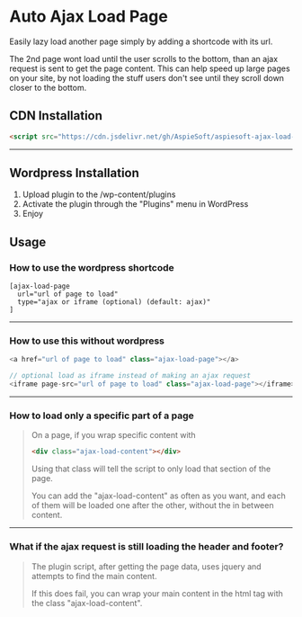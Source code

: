 # Auto Ajax Load Page

Easily lazy load another page simply by adding a shortcode with its url.

The 2nd page wont load until the user scrolls to the bottom, than an ajax request is sent to get the page content.
This can help speed up large pages on your site, by not loading the stuff users don't see until they scroll down closer to the bottom.

## CDN Installation

```html
<script src="https://cdn.jsdelivr.net/gh/AspieSoft/aspiesoft-ajax-load-page@1.0.1/cdn/ajax-load-page.js"></script>
```

---

## Wordpress Installation

1. Upload plugin to the /wp-content/plugins
2. Activate the plugin through the "Plugins" menu in WordPress
3. Enjoy

## Usage

### How to use the wordpress shortcode

```WordPress
[ajax-load-page
  url="url of page to load"
  type="ajax or iframe (optional) (default: ajax)"
]
```

---

### How to use this without wordpress

```javascript
<a href="url of page to load" class="ajax-load-page"></a>

// optional load as iframe instead of making an ajax request
<iframe page-src="url of page to load" class="ajax-load-page"></iframe>
```

---

### How to load only a specific part of a page

> On a page, if you wrap specific content with
>
> ```html
> <div class="ajax-load-content"></div>
> ```
>
> Using that class will tell the script to only load that section of the page.
>
> You can add the "ajax-load-content" as often as you want, and each of them will be loaded one after the other, without the in between content.

---

### What if the ajax request is still loading the header and footer?

> The plugin script, after getting the page data, uses jquery and attempts to find the main content.
>
> If this does fail, you can wrap your main content in the html tag with the class "ajax-load-content".
